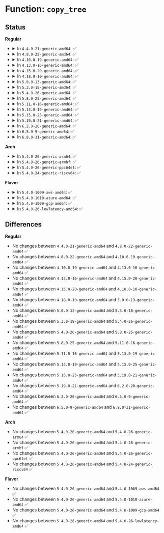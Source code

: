 # Function: <code>copy_tree</code>

## Status
<b>Regular</b>
<ul>
<li>
<details>
<summary>In <code>4.4.0-21-generic-amd64</code>: ✅</summary>

```c
struct mount * copy_tree(struct mount * mnt, struct dentry * dentry, int flag)
```

```json
{
  "name": "copy_tree",
  "collision_type": "Unique Global",
  "inline_type": "No",
  "funcs": [
    {
      "addr": 18446744071581131920,
      "name": "copy_tree",
      "external": true,
      "loc": "fs/namespace.c:1673",
      "file": "fs/namespace.c",
      "inline": "seen, unknown",
      "caller_inline": [],
      "caller_func": [
        "fs/namespace.c:collect_mounts",
        "fs/namespace.c:do_mount",
        "fs/namespace.c:copy_mnt_ns"
      ]
    }
  ],
  "symbols": [
    {
      "addr": 18446744071581131920,
      "name": "copy_tree",
      "section": ".text",
      "bind": "STB_GLOBAL",
      "size": 853
    }
  ]
}
```
</details>
</li>
<li>
<details>
<summary>In <code>4.8.0-22-generic-amd64</code>: ✅</summary>

```c
struct mount * copy_tree(struct mount * mnt, struct dentry * dentry, int flag)
```

```json
{
  "name": "copy_tree",
  "collision_type": "Unique Global",
  "inline_type": "No",
  "funcs": [
    {
      "addr": 18446744071581297808,
      "name": "copy_tree",
      "external": true,
      "loc": "fs/namespace.c:1682",
      "file": "fs/namespace.c",
      "inline": "seen, unknown",
      "caller_inline": [],
      "caller_func": [
        "fs/namespace.c:copy_mnt_ns",
        "fs/namespace.c:do_mount",
        "fs/namespace.c:collect_mounts"
      ]
    }
  ],
  "symbols": [
    {
      "addr": 18446744071581297808,
      "name": "copy_tree",
      "section": ".text",
      "bind": "STB_GLOBAL",
      "size": 880
    }
  ]
}
```
</details>
</li>
<li>
<details>
<summary>In <code>4.10.0-19-generic-amd64</code>: ✅</summary>

```c
struct mount * copy_tree(struct mount * mnt, struct dentry * dentry, int flag)
```

```json
{
  "name": "copy_tree",
  "collision_type": "Unique Global",
  "inline_type": "No",
  "funcs": [
    {
      "addr": 18446744071581375600,
      "name": "copy_tree",
      "external": true,
      "loc": "fs/namespace.c:1761",
      "file": "fs/namespace.c",
      "inline": "seen, unknown",
      "caller_inline": [],
      "caller_func": [
        "fs/namespace.c:copy_mnt_ns",
        "fs/namespace.c:do_mount",
        "fs/namespace.c:collect_mounts"
      ]
    }
  ],
  "symbols": [
    {
      "addr": 18446744071581375600,
      "name": "copy_tree",
      "section": ".text",
      "bind": "STB_GLOBAL",
      "size": 769
    }
  ]
}
```
</details>
</li>
<li>
<details>
<summary>In <code>4.13.0-16-generic-amd64</code>: ✅</summary>

```c
struct mount * copy_tree(struct mount * mnt, struct dentry * dentry, int flag)
```

```json
{
  "name": "copy_tree",
  "collision_type": "Unique Global",
  "inline_type": "No",
  "funcs": [
    {
      "addr": 18446744071581430816,
      "name": "copy_tree",
      "external": true,
      "loc": "fs/namespace.c:1703",
      "file": "fs/namespace.c",
      "inline": "seen, unknown",
      "caller_inline": [],
      "caller_func": [
        "fs/namespace.c:copy_mnt_ns",
        "fs/namespace.c:do_mount",
        "fs/namespace.c:collect_mounts"
      ]
    }
  ],
  "symbols": [
    {
      "addr": 18446744071581430816,
      "name": "copy_tree",
      "section": ".text",
      "bind": "STB_GLOBAL",
      "size": 771
    }
  ]
}
```
</details>
</li>
<li>
<details>
<summary>In <code>4.15.0-20-generic-amd64</code>: ✅</summary>

```c
struct mount * copy_tree(struct mount * mnt, struct dentry * dentry, int flag)
```

```json
{
  "name": "copy_tree",
  "collision_type": "Unique Global",
  "inline_type": "No",
  "funcs": [
    {
      "addr": 18446744071581572704,
      "name": "copy_tree",
      "external": true,
      "loc": "fs/namespace.c:1768",
      "file": "fs/namespace.c",
      "inline": "seen, unknown",
      "caller_inline": [],
      "caller_func": [
        "fs/namespace.c:copy_mnt_ns",
        "fs/namespace.c:do_mount",
        "fs/namespace.c:collect_mounts"
      ]
    }
  ],
  "symbols": [
    {
      "addr": 18446744071581572704,
      "name": "copy_tree",
      "section": ".text",
      "bind": "STB_GLOBAL",
      "size": 771
    }
  ]
}
```
</details>
</li>
<li>
<details>
<summary>In <code>4.18.0-10-generic-amd64</code>: ✅</summary>

```c
struct mount * copy_tree(struct mount * mnt, struct dentry * dentry, int flag)
```

```json
{
  "name": "copy_tree",
  "collision_type": "Unique Global",
  "inline_type": "No",
  "funcs": [
    {
      "addr": 18446744071581728640,
      "name": "copy_tree",
      "external": true,
      "loc": "fs/namespace.c:1799",
      "file": "fs/namespace.c",
      "inline": "seen, unknown",
      "caller_inline": [],
      "caller_func": [
        "fs/namespace.c:copy_mnt_ns",
        "fs/namespace.c:do_mount",
        "fs/namespace.c:collect_mounts"
      ]
    }
  ],
  "symbols": [
    {
      "addr": 18446744071581728640,
      "name": "copy_tree",
      "section": ".text",
      "bind": "STB_GLOBAL",
      "size": 706
    }
  ]
}
```
</details>
</li>
<li>
<details>
<summary>In <code>5.0.0-13-generic-amd64</code>: ✅</summary>

```c
struct mount * copy_tree(struct mount * mnt, struct dentry * dentry, int flag)
```

```json
{
  "name": "copy_tree",
  "collision_type": "Unique Global",
  "inline_type": "No",
  "funcs": [
    {
      "addr": 18446744071581815200,
      "name": "copy_tree",
      "external": true,
      "loc": "fs/namespace.c:1717",
      "file": "fs/namespace.c",
      "inline": "seen, unknown",
      "caller_inline": [],
      "caller_func": [
        "fs/namespace.c:copy_mnt_ns",
        "fs/namespace.c:do_mount",
        "fs/namespace.c:collect_mounts"
      ]
    }
  ],
  "symbols": [
    {
      "addr": 18446744071581815200,
      "name": "copy_tree",
      "section": ".text",
      "bind": "STB_GLOBAL",
      "size": 756
    }
  ]
}
```
</details>
</li>
<li>
<details>
<summary>In <code>5.3.0-18-generic-amd64</code>: ✅</summary>

```c
struct mount * copy_tree(struct mount * mnt, struct dentry * dentry, int flag)
```

```json
{
  "name": "copy_tree",
  "collision_type": "Unique Global",
  "inline_type": "No",
  "funcs": [
    {
      "addr": 18446744071581935264,
      "name": "copy_tree",
      "external": true,
      "loc": "fs/namespace.c:1754",
      "file": "fs/namespace.c",
      "inline": "seen, unknown",
      "caller_inline": [],
      "caller_func": [
        "fs/namespace.c:copy_mnt_ns",
        "fs/namespace.c:collect_mounts"
      ]
    }
  ],
  "symbols": [
    {
      "addr": 18446744071581935264,
      "name": "copy_tree",
      "section": ".text",
      "bind": "STB_GLOBAL",
      "size": 697
    }
  ]
}
```
</details>
</li>
<li>
<details>
<summary>In <code>5.4.0-26-generic-amd64</code>: ✅</summary>

```c
struct mount * copy_tree(struct mount * mnt, struct dentry * dentry, int flag)
```

```json
{
  "name": "copy_tree",
  "collision_type": "Unique Global",
  "inline_type": "No",
  "funcs": [
    {
      "addr": 18446744071582007904,
      "name": "copy_tree",
      "external": true,
      "loc": "fs/namespace.c:1757",
      "file": "fs/namespace.c",
      "inline": "seen, unknown",
      "caller_inline": [],
      "caller_func": [
        "fs/namespace.c:copy_mnt_ns",
        "fs/namespace.c:collect_mounts"
      ]
    }
  ],
  "symbols": [
    {
      "addr": 18446744071582007904,
      "name": "copy_tree",
      "section": ".text",
      "bind": "STB_GLOBAL",
      "size": 697
    }
  ]
}
```
</details>
</li>
<li>
<details>
<summary>In <code>5.8.0-25-generic-amd64</code>: ✅</summary>

```c
struct mount * copy_tree(struct mount * mnt, struct dentry * dentry, int flag)
```

```json
{
  "name": "copy_tree",
  "collision_type": "Unique Global",
  "inline_type": "No",
  "funcs": [
    {
      "addr": 18446744071582244304,
      "name": "copy_tree",
      "external": true,
      "loc": "fs/namespace.c:1812",
      "file": "fs/namespace.c",
      "inline": "seen, unknown",
      "caller_inline": [],
      "caller_func": [
        "fs/namespace.c:copy_mnt_ns",
        "fs/namespace.c:__do_loopback",
        "fs/namespace.c:collect_mounts"
      ]
    }
  ],
  "symbols": [
    {
      "addr": 18446744071582244304,
      "name": "copy_tree",
      "section": ".text",
      "bind": "STB_GLOBAL",
      "size": 791
    }
  ]
}
```
</details>
</li>
<li>
<details>
<summary>In <code>5.11.0-16-generic-amd64</code>: ✅</summary>

```c
struct mount * copy_tree(struct mount * mnt, struct dentry * dentry, int flag)
```

```json
{
  "name": "copy_tree",
  "collision_type": "Unique Global",
  "inline_type": "No",
  "funcs": [
    {
      "addr": 18446744071582293552,
      "name": "copy_tree",
      "external": true,
      "loc": "fs/namespace.c:1818",
      "file": "fs/namespace.c",
      "inline": "seen, unknown",
      "caller_inline": [],
      "caller_func": [
        "fs/namespace.c:copy_mnt_ns",
        "fs/namespace.c:__do_loopback",
        "fs/namespace.c:collect_mounts"
      ]
    }
  ],
  "symbols": [
    {
      "addr": 18446744071582293552,
      "name": "copy_tree",
      "section": ".text",
      "bind": "STB_GLOBAL",
      "size": 791
    }
  ]
}
```
</details>
</li>
<li>
<details>
<summary>In <code>5.13.0-19-generic-amd64</code>: ✅</summary>

```c
struct mount * copy_tree(struct mount * mnt, struct dentry * dentry, int flag)
```

```json
{
  "name": "copy_tree",
  "collision_type": "Unique Global",
  "inline_type": "No",
  "funcs": [
    {
      "addr": 18446744071582320672,
      "name": "copy_tree",
      "external": true,
      "loc": "fs/namespace.c:1833",
      "file": "fs/namespace.c",
      "inline": "seen, unknown",
      "caller_inline": [],
      "caller_func": [
        "fs/namespace.c:copy_mnt_ns",
        "fs/namespace.c:__do_loopback",
        "fs/namespace.c:collect_mounts"
      ]
    }
  ],
  "symbols": [
    {
      "addr": 18446744071582320672,
      "name": "copy_tree",
      "section": ".text",
      "bind": "STB_GLOBAL",
      "size": 791
    }
  ]
}
```
</details>
</li>
<li>
<details>
<summary>In <code>5.15.0-25-generic-amd64</code>: ✅</summary>

```c
struct mount * copy_tree(struct mount * mnt, struct dentry * dentry, int flag)
```

```json
{
  "name": "copy_tree",
  "collision_type": "Unique Global",
  "inline_type": "No",
  "funcs": [
    {
      "addr": 18446744071582641120,
      "name": "copy_tree",
      "external": true,
      "loc": "fs/namespace.c:1834",
      "file": "fs/namespace.c",
      "inline": "seen, unknown",
      "caller_inline": [],
      "caller_func": [
        "fs/namespace.c:copy_mnt_ns",
        "fs/namespace.c:__do_loopback",
        "fs/namespace.c:collect_mounts"
      ]
    }
  ],
  "symbols": [
    {
      "addr": 18446744071582641120,
      "name": "copy_tree",
      "section": ".text",
      "bind": "STB_GLOBAL",
      "size": 791
    }
  ]
}
```
</details>
</li>
<li>
<details>
<summary>In <code>5.19.0-21-generic-amd64</code>: ✅</summary>

```c
struct mount * copy_tree(struct mount * mnt, struct dentry * dentry, int flag)
```

```json
{
  "name": "copy_tree",
  "collision_type": "Unique Global",
  "inline_type": "No",
  "funcs": [
    {
      "addr": 18446744071583178384,
      "name": "copy_tree",
      "external": true,
      "loc": "fs/namespace.c:1875",
      "file": "fs/namespace.c",
      "inline": "seen, unknown",
      "caller_inline": [],
      "caller_func": [
        "fs/namespace.c:copy_mnt_ns",
        "fs/namespace.c:__do_loopback",
        "fs/namespace.c:collect_mounts"
      ]
    }
  ],
  "symbols": [
    {
      "addr": 18446744071583178384,
      "name": "copy_tree",
      "section": ".text",
      "bind": "STB_GLOBAL",
      "size": 785
    }
  ]
}
```
</details>
</li>
<li>
<details>
<summary>In <code>6.2.0-20-generic-amd64</code>: ✅</summary>

```c
struct mount * copy_tree(struct mount * mnt, struct dentry * dentry, int flag)
```

```json
{
  "name": "copy_tree",
  "collision_type": "Unique Global",
  "inline_type": "No",
  "funcs": [
    {
      "addr": 18446744071583753392,
      "name": "copy_tree",
      "external": true,
      "loc": "fs/namespace.c:1980",
      "file": "fs/namespace.c",
      "inline": "seen, unknown",
      "caller_inline": [],
      "caller_func": [
        "fs/namespace.c:copy_mnt_ns",
        "fs/namespace.c:__do_loopback",
        "fs/namespace.c:collect_mounts"
      ]
    }
  ],
  "symbols": [
    {
      "addr": 18446744071583753392,
      "name": "copy_tree",
      "section": ".text",
      "bind": "STB_GLOBAL",
      "size": 785
    }
  ]
}
```
</details>
</li>
<li>
<details>
<summary>In <code>6.5.0-9-generic-amd64</code>: ✅</summary>

```c
struct mount * copy_tree(struct mount * mnt, struct dentry * dentry, int flag)
```

```json
{
  "name": "copy_tree",
  "collision_type": "Unique Global",
  "inline_type": "No",
  "funcs": [
    {
      "addr": 18446744071583970384,
      "name": "copy_tree",
      "external": true,
      "loc": "fs/namespace.c:1967",
      "file": "fs/namespace.c",
      "inline": "seen, unknown",
      "caller_inline": [],
      "caller_func": [
        "fs/namespace.c:copy_mnt_ns",
        "fs/namespace.c:__do_loopback",
        "fs/namespace.c:collect_mounts"
      ]
    }
  ],
  "symbols": [
    {
      "addr": 18446744071583970384,
      "name": "copy_tree",
      "section": ".text",
      "bind": "STB_GLOBAL",
      "size": 726
    }
  ]
}
```
</details>
</li>
<li>
<details>
<summary>In <code>6.8.0-31-generic-amd64</code>: ✅</summary>

```c
struct mount * copy_tree(struct mount * mnt, struct dentry * dentry, int flag)
```

```json
{
  "name": "copy_tree",
  "collision_type": "Unique Global",
  "inline_type": "No",
  "funcs": [
    {
      "addr": 18446744071584182688,
      "name": "copy_tree",
      "external": true,
      "loc": "fs/namespace.c:1969",
      "file": "fs/namespace.c",
      "inline": "seen, unknown",
      "caller_inline": [],
      "caller_func": [
        "fs/namespace.c:copy_mnt_ns",
        "fs/namespace.c:__do_loopback",
        "fs/namespace.c:collect_mounts"
      ]
    }
  ],
  "symbols": [
    {
      "addr": 18446744071584182688,
      "name": "copy_tree",
      "section": ".text",
      "bind": "STB_GLOBAL",
      "size": 732
    }
  ]
}
```
</details>
</li>
</ul>
<b>Arch</b>
<ul>
<li>
<details>
<summary>In <code>5.4.0-26-generic-arm64</code>: ✅</summary>

```c
struct mount * copy_tree(struct mount * mnt, struct dentry * dentry, int flag)
```

```json
{
  "name": "copy_tree",
  "collision_type": "Unique Global",
  "inline_type": "No",
  "funcs": [
    {
      "addr": 18446603336493529688,
      "name": "copy_tree",
      "external": true,
      "loc": "fs/namespace.c:1757",
      "file": "fs/namespace.c",
      "inline": "seen, unknown",
      "caller_inline": [],
      "caller_func": [
        "fs/namespace.c:copy_mnt_ns",
        "fs/namespace.c:collect_mounts"
      ]
    }
  ],
  "symbols": [
    {
      "addr": 18446603336493529688,
      "name": "copy_tree",
      "section": ".text",
      "bind": "STB_GLOBAL",
      "size": 988
    }
  ]
}
```
</details>
</li>
<li>
<details>
<summary>In <code>5.4.0-26-generic-armhf</code>: ✅</summary>

```c
struct mount * copy_tree(struct mount * mnt, struct dentry * dentry, int flag)
```

```json
{
  "name": "copy_tree",
  "collision_type": "Unique Global",
  "inline_type": "No",
  "funcs": [
    {
      "addr": 3227081800,
      "name": "copy_tree",
      "external": true,
      "loc": "fs/namespace.c:1757",
      "file": "fs/namespace.c",
      "inline": "seen, unknown",
      "caller_inline": [],
      "caller_func": [
        "fs/namespace.c:copy_mnt_ns",
        "fs/namespace.c:__do_loopback",
        "fs/namespace.c:collect_mounts"
      ]
    }
  ],
  "symbols": [
    {
      "addr": 3227081800,
      "name": "copy_tree",
      "section": ".text",
      "bind": "STB_GLOBAL",
      "size": 872
    }
  ]
}
```
</details>
</li>
<li>
<details>
<summary>In <code>5.4.0-26-generic-ppc64el</code>: ✅</summary>

```c
struct mount * copy_tree(struct mount * mnt, struct dentry * dentry, int flag)
```

```json
{
  "name": "copy_tree",
  "collision_type": "Unique Global",
  "inline_type": "No",
  "funcs": [
    {
      "addr": 13835058055287097040,
      "name": "copy_tree",
      "external": true,
      "loc": "fs/namespace.c:1757",
      "file": "fs/namespace.c",
      "inline": "seen, unknown",
      "caller_inline": [],
      "caller_func": [
        "fs/namespace.c:copy_mnt_ns",
        "fs/namespace.c:collect_mounts"
      ]
    }
  ],
  "symbols": [
    {
      "addr": 13835058055287097040,
      "name": "copy_tree",
      "section": ".text",
      "bind": "STB_GLOBAL",
      "size": 1156
    }
  ]
}
```
</details>
</li>
<li>
<details>
<summary>In <code>5.4.0-24-generic-riscv64</code>: ✅</summary>

```c
struct mount * copy_tree(struct mount * mnt, struct dentry * dentry, int flag)
```

```json
{
  "name": "copy_tree",
  "collision_type": "Unique Global",
  "inline_type": "No",
  "funcs": [
    {
      "addr": 18446743936273196228,
      "name": "copy_tree",
      "external": true,
      "loc": "fs/namespace.c:1757",
      "file": "fs/namespace.c",
      "inline": "seen, unknown",
      "caller_inline": [],
      "caller_func": [
        "fs/namespace.c:copy_mnt_ns",
        "fs/namespace.c:collect_mounts"
      ]
    }
  ],
  "symbols": [
    {
      "addr": 18446743936273196228,
      "name": "copy_tree",
      "section": ".text",
      "bind": "STB_GLOBAL",
      "size": 780
    }
  ]
}
```
</details>
</li>
</ul>
<b>Flavor</b>
<ul>
<li>
<details>
<summary>In <code>5.4.0-1009-aws-amd64</code>: ✅</summary>

```c
struct mount * copy_tree(struct mount * mnt, struct dentry * dentry, int flag)
```

```json
{
  "name": "copy_tree",
  "collision_type": "Unique Global",
  "inline_type": "No",
  "funcs": [
    {
      "addr": 18446744071581976640,
      "name": "copy_tree",
      "external": true,
      "loc": "fs/namespace.c:1757",
      "file": "fs/namespace.c",
      "inline": "seen, unknown",
      "caller_inline": [],
      "caller_func": [
        "fs/namespace.c:copy_mnt_ns",
        "fs/namespace.c:collect_mounts"
      ]
    }
  ],
  "symbols": [
    {
      "addr": 18446744071581976640,
      "name": "copy_tree",
      "section": ".text",
      "bind": "STB_GLOBAL",
      "size": 697
    }
  ]
}
```
</details>
</li>
<li>
<details>
<summary>In <code>5.4.0-1010-azure-amd64</code>: ✅</summary>

```c
struct mount * copy_tree(struct mount * mnt, struct dentry * dentry, int flag)
```

```json
{
  "name": "copy_tree",
  "collision_type": "Unique Global",
  "inline_type": "No",
  "funcs": [
    {
      "addr": 18446744071581914208,
      "name": "copy_tree",
      "external": true,
      "loc": "fs/namespace.c:1757",
      "file": "fs/namespace.c",
      "inline": "seen, unknown",
      "caller_inline": [],
      "caller_func": [
        "fs/namespace.c:copy_mnt_ns",
        "fs/namespace.c:collect_mounts"
      ]
    }
  ],
  "symbols": [
    {
      "addr": 18446744071581914208,
      "name": "copy_tree",
      "section": ".text",
      "bind": "STB_GLOBAL",
      "size": 697
    }
  ]
}
```
</details>
</li>
<li>
<details>
<summary>In <code>5.4.0-1009-gcp-amd64</code>: ✅</summary>

```c
struct mount * copy_tree(struct mount * mnt, struct dentry * dentry, int flag)
```

```json
{
  "name": "copy_tree",
  "collision_type": "Unique Global",
  "inline_type": "No",
  "funcs": [
    {
      "addr": 18446744071581967920,
      "name": "copy_tree",
      "external": true,
      "loc": "fs/namespace.c:1757",
      "file": "fs/namespace.c",
      "inline": "seen, unknown",
      "caller_inline": [],
      "caller_func": [
        "fs/namespace.c:copy_mnt_ns",
        "fs/namespace.c:collect_mounts"
      ]
    }
  ],
  "symbols": [
    {
      "addr": 18446744071581967920,
      "name": "copy_tree",
      "section": ".text",
      "bind": "STB_GLOBAL",
      "size": 697
    }
  ]
}
```
</details>
</li>
<li>
<details>
<summary>In <code>5.4.0-26-lowlatency-amd64</code>: ✅</summary>

```c
struct mount * copy_tree(struct mount * mnt, struct dentry * dentry, int flag)
```

```json
{
  "name": "copy_tree",
  "collision_type": "Unique Global",
  "inline_type": "No",
  "funcs": [
    {
      "addr": 18446744071582038368,
      "name": "copy_tree",
      "external": true,
      "loc": "fs/namespace.c:1757",
      "file": "fs/namespace.c",
      "inline": "seen, unknown",
      "caller_inline": [],
      "caller_func": [
        "fs/namespace.c:copy_mnt_ns",
        "fs/namespace.c:collect_mounts"
      ]
    }
  ],
  "symbols": [
    {
      "addr": 18446744071582038368,
      "name": "copy_tree",
      "section": ".text",
      "bind": "STB_GLOBAL",
      "size": 693
    }
  ]
}
```
</details>
</li>
</ul>

## Differences
<b>Regular</b>
<ul>
<li>
No changes between <code>4.4.0-21-generic-amd64</code> and <code>4.8.0-22-generic-amd64</code> ✅
</li>
<li>
No changes between <code>4.8.0-22-generic-amd64</code> and <code>4.10.0-19-generic-amd64</code> ✅
</li>
<li>
No changes between <code>4.10.0-19-generic-amd64</code> and <code>4.13.0-16-generic-amd64</code> ✅
</li>
<li>
No changes between <code>4.13.0-16-generic-amd64</code> and <code>4.15.0-20-generic-amd64</code> ✅
</li>
<li>
No changes between <code>4.15.0-20-generic-amd64</code> and <code>4.18.0-10-generic-amd64</code> ✅
</li>
<li>
No changes between <code>4.18.0-10-generic-amd64</code> and <code>5.0.0-13-generic-amd64</code> ✅
</li>
<li>
No changes between <code>5.0.0-13-generic-amd64</code> and <code>5.3.0-18-generic-amd64</code> ✅
</li>
<li>
No changes between <code>5.3.0-18-generic-amd64</code> and <code>5.4.0-26-generic-amd64</code> ✅
</li>
<li>
No changes between <code>5.4.0-26-generic-amd64</code> and <code>5.8.0-25-generic-amd64</code> ✅
</li>
<li>
No changes between <code>5.8.0-25-generic-amd64</code> and <code>5.11.0-16-generic-amd64</code> ✅
</li>
<li>
No changes between <code>5.11.0-16-generic-amd64</code> and <code>5.13.0-19-generic-amd64</code> ✅
</li>
<li>
No changes between <code>5.13.0-19-generic-amd64</code> and <code>5.15.0-25-generic-amd64</code> ✅
</li>
<li>
No changes between <code>5.15.0-25-generic-amd64</code> and <code>5.19.0-21-generic-amd64</code> ✅
</li>
<li>
No changes between <code>5.19.0-21-generic-amd64</code> and <code>6.2.0-20-generic-amd64</code> ✅
</li>
<li>
No changes between <code>6.2.0-20-generic-amd64</code> and <code>6.5.0-9-generic-amd64</code> ✅
</li>
<li>
No changes between <code>6.5.0-9-generic-amd64</code> and <code>6.8.0-31-generic-amd64</code> ✅
</li>
</ul>
<b>Arch</b>
<ul>
<li>
No changes between <code>5.4.0-26-generic-amd64</code> and <code>5.4.0-26-generic-arm64</code> ✅
</li>
<li>
No changes between <code>5.4.0-26-generic-amd64</code> and <code>5.4.0-26-generic-armhf</code> ✅
</li>
<li>
No changes between <code>5.4.0-26-generic-amd64</code> and <code>5.4.0-26-generic-ppc64el</code> ✅
</li>
<li>
No changes between <code>5.4.0-26-generic-amd64</code> and <code>5.4.0-24-generic-riscv64</code> ✅
</li>
</ul>
<b>Flavor</b>
<ul>
<li>
No changes between <code>5.4.0-26-generic-amd64</code> and <code>5.4.0-1009-aws-amd64</code> ✅
</li>
<li>
No changes between <code>5.4.0-26-generic-amd64</code> and <code>5.4.0-1010-azure-amd64</code> ✅
</li>
<li>
No changes between <code>5.4.0-26-generic-amd64</code> and <code>5.4.0-1009-gcp-amd64</code> ✅
</li>
<li>
No changes between <code>5.4.0-26-generic-amd64</code> and <code>5.4.0-26-lowlatency-amd64</code> ✅
</li>
</ul>
